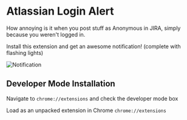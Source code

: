 # Atlassian Login Alert

How annoying is it when you post stuff as Anonymous in JIRA, simply because you weren't logged in.

Install this extension and get an awesome notification! (complete with flashing lights)

![Notification](/src/img/alert-example.png?raw=true "Optional Title")

## Developer Mode Installation
Navigate to `chrome://extensions` and check the developer mode box

Load as an unpacked extension in Chrome
`chrome://extensions`

